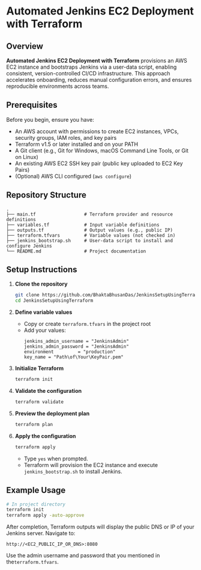 # Automated Jenkins EC2 Deployment with Terraform

## Overview  
**Automated Jenkins EC2 Deployment with Terraform** provisions an AWS EC2 instance and bootstraps Jenkins via a user-data script, enabling consistent, version-controlled CI/CD infrastructure. This approach accelerates onboarding, reduces manual configuration errors, and ensures reproducible environments across teams.

## Prerequisites  
Before you begin, ensure you have:  
- An AWS account with permissions to create EC2 instances, VPCs, security groups, IAM roles, and key pairs  
- Terraform v1.5 or later installed and on your PATH  
- A Git client (e.g., Git for Windows, macOS Command Line Tools, or Git on Linux)  
- An existing AWS EC2 SSH key pair (public key uploaded to EC2 Key Pairs)  
- (Optional) AWS CLI configured (`aws configure`)  

## Repository Structure  
```text
.
├── main.tf                  # Terraform provider and resource definitions  
├── variables.tf             # Input variable definitions  
├── outputs.tf               # Output values (e.g., public IP)  
├── terraform.tfvars         # Variable values (not checked in)  
├── jenkins_bootstrap.sh     # User-data script to install and configure Jenkins  
└── README.md                # Project documentation  
```

## Setup Instructions

1. **Clone the repository**  
   ```bash
   git clone https://github.com/BhaktaBhusanDas/JenkinsSetupUsingTerraform.git
   cd JenkinsSetupUsingTerraform
   ```

2. **Define variable values**  
   - Copy or create `terraform.tfvars` in the project root  
   - Add your values:
     ```hcl
     jenkins_admin_username = "JenkinsAdmin"
     jenkins_admin_password = "JenkinsAdmin"
     environment         = "production"
     key_name = "Path\of\Your\KeyPair.pem"
     ```

3. **Initialize Terraform**  
   ```bash
   terraform init
   ```

4. **Validate the configuration**  
   ```bash
   terraform validate
   ```

5. **Preview the deployment plan**  
   ```bash
   terraform plan
   ```

6. **Apply the configuration**  
   ```bash
   terraform apply
   ```
   - Type `yes` when prompted.  
   - Terraform will provision the EC2 instance and execute `jenkins_bootstrap.sh` to install Jenkins.

## Example Usage

```bash
# In project directory
terraform init
terraform apply -auto-approve
```

After completion, Terraform outputs will display the public DNS or IP of your Jenkins server. Navigate to:  
```
http://<EC2_PUBLIC_IP_OR_DNS>:8080
```
Use the admin username and password that you mentioned in the`terraform.tfvars`.